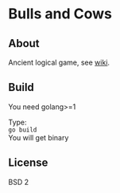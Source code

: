 # Bulls and Cows

## About

Ancient logical game, see [wiki](https://en.wikipedia.org/wiki/Bulls_and_Cows).

## Build

You need golang>=1

Type:  
`go build`  
You will get binary

## License

BSD 2
